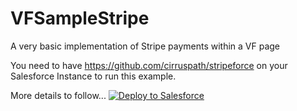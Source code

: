 # VFSampleStripe
A very basic implementation of Stripe payments within a VF page

You need to have https://github.com/cirruspath/stripeforce on your Salesforce Instance to run this example.

More details to follow...
<a href="https://githubsfdeploy.herokuapp.com?owner=Cloud-For-A-Cause-LLC&repo=VFSampleStripe">
  <img alt="Deploy to Salesforce"
       src="https://raw.githubusercontent.com/afawcett/githubsfdeploy/master/deploy.png">
</a>

